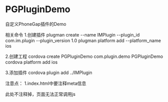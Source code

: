 # PGPluginDemo
自定义PhoneGap插件的Demo

相关命令
1.创建插件
plugman create --name IMPlugin --plugin_id com.im.plugin --plugin_version 1.0
plugman platform add --platform_name ios

2.创建工程
cordova create PGPluginDemo com.plugin.demo PGPluginDemo
cordova platform add ios

3.添加插件
cordova plugin add ../IMPlugin


注意点：
1.index.html中要注释meta信息

此处不注释掉，页面无法正常调用js
        <meta http-equiv="Content-Security-Policy" content="default-src 'self' data: gap: https://ssl.gstatic.com 'unsafe-eval'; style-src 'self' 'unsafe-inline'; media-src *; img-src 'self' data: content:;">

